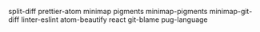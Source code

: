 split-diff
prettier-atom
minimap
pigments
minimap-pigments
minimap-git-diff
linter-eslint
atom-beautify
react
git-blame
pug-language
